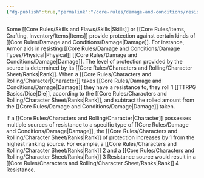 ```yaml
---
{"dg-publish":true,"permalink":"/core-rules/damage-and-conditions/resistances/"}
---
```


Some [[Core Rules/Skills and Flaws/Skills\|Skills]] or [[Core Rules/Items, Crafting, Inventory/Items\|Items]] provide protection against certain kinds of [[Core Rules/Damage and Conditions/Damage\|Damage]]. For instance, Armor aids in resisting [[Core Rules/Damage and Conditions/Damage Types/Physical\|Physical]] [[Core Rules/Damage and Conditions/Damage\|Damage]]. The level of protection provided by the source is determined by its [[Core Rules/Characters and Rolling/Character Sheet/Ranks\|Rank]]. When a [[Core Rules/Characters and Rolling/Character\|Character]] takes [[Core Rules/Damage and Conditions/Damage\|Damage]] they have a resistance to, they roll 1 [[TTRPG Basics/Dice\|Die]], according to the [[Core Rules/Characters and Rolling/Character Sheet/Ranks\|Rank]], and subtract the rolled amount from the [[Core Rules/Damage and Conditions/Damage\|Damage]] taken.

If a [[Core Rules/Characters and Rolling/Character\|Character]] possesses multiple sources of resistance to a specific type of [[Core Rules/Damage and Conditions/Damage\|Damage]], the [[Core Rules/Characters and Rolling/Character Sheet/Ranks\|Rank]] of protection increases by 1 from the highest ranking source. For example, a [[Core Rules/Characters and Rolling/Character Sheet/Ranks\|Rank]] 2 and a [[Core Rules/Characters and Rolling/Character Sheet/Ranks\|Rank]] 3 Resistance source would result in a [[Core Rules/Characters and Rolling/Character Sheet/Ranks\|Rank]] 4 Resistance.